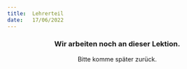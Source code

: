 ```yaml
---
title:  Lehrerteil
date:   17/06/2022
---
```


### <center>Wir arbeiten noch an dieser Lektion.</center>
<center>Bitte komme später zurück.</center>